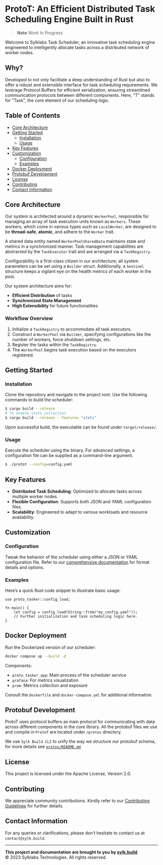 # ProtoT: An Efficient Distributed Task Scheduling Engine Built in Rust

> **Note**
> Work In Progress

<!-- ![Sylklabs Logo](logo.png) -->

Welcome to Sylklabs Task Scheduler, an innovative task scheduling engine engineered to intelligently allocate tasks across a distributed network of worker nodes.

## Why?

Developed to not only facilitate a deep understanding of Rust but also to offer a robust and extensible interface for task scheduling requirements. We leverage Protocol Buffers for efficient serialization, ensuring streamlined communication protocols between different components. Here, "T" stands for "Task", the core element of our scheduling logic.

## Table of Contents
- [Core Architecture](#core-architecture)
- [Getting Started](#getting-started)
  - [Installation](#installation)
  - [Usage](#usage)
- [Key Features](#key-features)
- [Customization](#customization)
  - [Configuration](#configuration)
  - [Examples](#examples)
- [Docker Deployment](#docker-deployment)
- [Protobuf Development](#protobuf-development)
- [License](#license)
- [Contributing](#contributing)
- [Contact Information](#contact-information)

## Core Architecture

Our system is architected around a dynamic `WorkerPool`, responsible for managing an array of task execution units known as `Workers`. These workers, which come in various types such as `LocalWorker`, are designed to be **thread-safe**, **atomic**, and adhere to the `Worker` trait. 

A shared data entity named `WorkerPoolSharedData` maintains state and metrics in a synchronized manner. Task management capabilities are abstracted by the `TaskExecutor` trait and are arranged via a `TaskRegistry`. 

Configurability is a first-class citizen in our architecture; all system parameters can be set using a `Builder` struct. Additionally, a `Sentinel` structure keeps a vigilant eye on the health metrics of each worker in the pool. 

Our system architecture aims for:
- **Efficient Distribution** of tasks
- **Synchronized State Management**
- **High Extensibility** for future functionalities

### Workflow Overview
1. Initialize a `TaskRegistry` to accommodate all task executors.
2. Construct a `WorkerPool` via `Builder`, specifying configurations like the number of workers, force shutdown settings, etc.
3. Register the tasks within the `TaskRegistry`.
4. The `WorkerPool` begins task execution based on the executors registered.

## Getting Started

### Installation

Clone the repository and navigate to the project root. Use the following commands to build the scheduler:

```sh
$ cargo build --release
# To enable stats collection
$ cargo build --release --features "stats"
```

Upon successful build, the executable can be found under `target/release/`.

### Usage

Execute the scheduler using the binary. For advanced settings, a configuration file can be supplied as a command-line argument.

```sh
$ ./protot --config=config.yaml
```

## Key Features

- **Distributed Task Scheduling**: Optimized to allocate tasks across multiple worker nodes.
- **Flexible Configuration**: Supports both JSON and YAML configuration files.
- **Scalability**: Engineered to adapt to various workloads and resource availability.

## Customization

### Configuration

Tweak the behavior of the scheduler using either a JSON or YAML configuration file. Refer to our [comprehensive documentation](#) for format details and options.

### Examples

Here’s a quick Rust code snippet to illustrate basic usage:

```rust,no_run
use proto_tasker::config_load;

fn main() {
    let config = config_load(String::from("my_config.yaml"));
    // Further initialization and task scheduling logic here.
}
```

## Docker Deployment

Run the Dockerized version of our scheduler:

```bash
docker compose up --build -d
```

Components:
- `proto_tasker_app`: Main process of the scheduler service
- `grafana`: For metrics visualization
- `prom`: Metrics collection and exposure

Consult the `Dockerfile` and `docker-compose.yml` for additional information.

## Protobuf Development

ProtoT uses protocol buffers as main protocol for communicating with data across different components in the core library.
All the protobuf files we use and compile in `ProtoT` are located under `/protos` directory.

We use `Sylk Build CLI` to unify the way we structure our protobuf schema, for more details see [`protos/README.md`](/protos/README.md)

## License

This project is licensed under the Apache License, Version 2.0.

## Contributing

We appreciate community contributions. Kindly refer to our [Contributing Guidelines](CONTRIBUTING.md) for further details.

## Contact Information

For any queries or clarifications, please don’t hesitate to contact us at `contact@sylk.build`.

---

**This project and documentation are brought to you by [sylk.build](https://www.sylk.build)**  
© 2023 Sylklabs Technologies. All rights reserved.